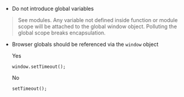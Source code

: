 - Do not introduce global variables

>See modules. Any variable not defined inside function or module scope will be
attached to the global window object. Polluting the global scope breaks
encapsulation.

- Browser globals should be referenced via the `window` object

    Yes

    ```
    window.setTimeout();
    ```

    No

    ```
    setTimeout();
    ```
